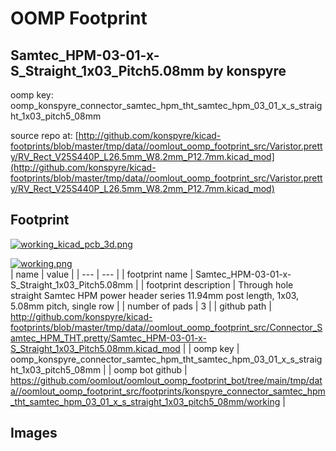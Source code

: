 # OOMP Footprint  
## Samtec_HPM-03-01-x-S_Straight_1x03_Pitch5.08mm  by konspyre  
  
oomp key: oomp_konspyre_connector_samtec_hpm_tht_samtec_hpm_03_01_x_s_straight_1x03_pitch5_08mm  
  
source repo at: [http://github.com/konspyre/kicad-footprints/blob/master/tmp/data//oomlout_oomp_footprint_src/Varistor.pretty/RV_Rect_V25S440P_L26.5mm_W8.2mm_P12.7mm.kicad_mod](http://github.com/konspyre/kicad-footprints/blob/master/tmp/data//oomlout_oomp_footprint_src/Varistor.pretty/RV_Rect_V25S440P_L26.5mm_W8.2mm_P12.7mm.kicad_mod)  
## Footprint  
  
[![working_kicad_pcb_3d.png](working_kicad_pcb_3d_600.png)](working_kicad_pcb_3d.png)  
  
[![working.png](working_600.png)](working.png)  
| name | value | 
| --- | --- | 
| footprint name | Samtec_HPM-03-01-x-S_Straight_1x03_Pitch5.08mm | 
| footprint description | Through hole straight Samtec HPM power header series 11.94mm post length, 1x03, 5.08mm pitch, single row | 
| number of pads | 3 | 
| github path | http://github.com/konspyre/kicad-footprints/blob/master/tmp/data//oomlout_oomp_footprint_src/Connector_Samtec_HPM_THT.pretty/Samtec_HPM-03-01-x-S_Straight_1x03_Pitch5.08mm.kicad_mod | 
| oomp key | oomp_konspyre_connector_samtec_hpm_tht_samtec_hpm_03_01_x_s_straight_1x03_pitch5_08mm | 
| oomp bot github | https://github.com/oomlout/oomlout_oomp_footprint_bot/tree/main/tmp/data//oomlout_oomp_footprint_src/footprints/konspyre_connector_samtec_hpm_tht_samtec_hpm_03_01_x_s_straight_1x03_pitch5_08mm/working | 
## Images  
